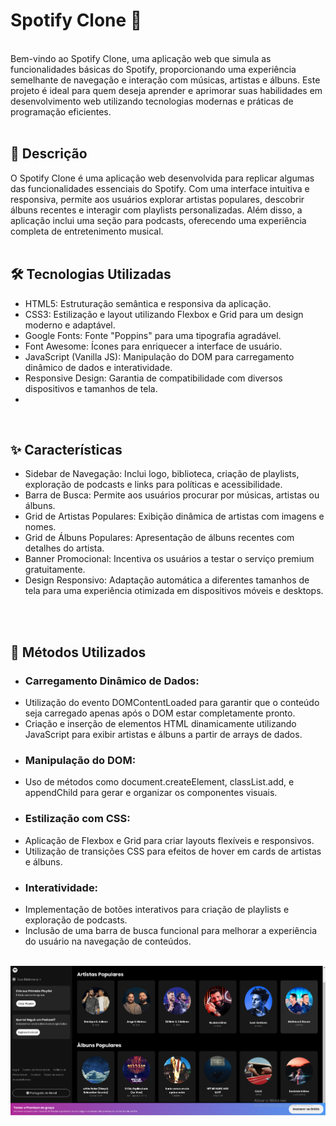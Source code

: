 <h1>Spotify Clone 🎵</h1>
<br>
Bem-vindo ao Spotify Clone, uma aplicação web que simula as funcionalidades básicas do Spotify, proporcionando uma experiência semelhante de navegação e interação com músicas, artistas e álbuns. Este projeto é ideal para quem deseja aprender e aprimorar suas habilidades em desenvolvimento web utilizando tecnologias modernas e práticas de programação eficientes.
<br>
<br>
<h2>📌 Descrição</h2>
O Spotify Clone é uma aplicação web desenvolvida para replicar algumas das funcionalidades essenciais do Spotify. Com uma interface intuitiva e responsiva, permite aos usuários explorar artistas populares, descobrir álbuns recentes e interagir com playlists personalizadas. Além disso, a aplicação inclui uma seção para podcasts, oferecendo uma experiência completa de entretenimento musical.
<br>
<br>
<h2>🛠 Tecnologias Utilizadas</h2>

-  HTML5: Estruturação semântica e responsiva da aplicação.
-  CSS3: Estilização e layout utilizando Flexbox e Grid para um design moderno e adaptável.
-  Google Fonts: Fonte "Poppins" para uma tipografia agradável.
-  Font Awesome: Ícones para enriquecer a interface de usuário.
-  JavaScript (Vanilla JS): Manipulação do DOM para carregamento dinâmico de dados e interatividade.
-  Responsive Design: Garantia de compatibilidade com diversos dispositivos e tamanhos de tela.
-  <br>
<br>
<h2>✨ Características</h2>

-  Sidebar de Navegação: Inclui logo, biblioteca, criação de playlists, exploração de podcasts e links para políticas e acessibilidade.
-  Barra de Busca: Permite aos usuários procurar por músicas, artistas ou álbuns.
-  Grid de Artistas Populares: Exibição dinâmica de artistas com imagens e nomes.
-  Grid de Álbuns Populares: Apresentação de álbuns recentes com detalhes do artista.
-  Banner Promocional: Incentiva os usuários a testar o serviço premium gratuitamente.
-  Design Responsivo: Adaptação automática a diferentes tamanhos de tela para uma experiência otimizada em dispositivos móveis e desktops.
<br>
<br>
<h2>🔧 Métodos Utilizados</h2>

-  <h3>Carregamento Dinâmico de Dados:</h3>
-  Utilização do evento DOMContentLoaded para garantir que o conteúdo seja carregado apenas após o DOM estar completamente pronto.
-  Criação e inserção de elementos HTML dinamicamente utilizando JavaScript para exibir artistas e álbuns a partir de arrays de dados.
-  <h3>Manipulação do DOM:</h3>
-  Uso de métodos como document.createElement, classList.add, e appendChild para gerar e organizar os componentes visuais.
-  <h3>Estilização com CSS:</h3>
-  Aplicação de Flexbox e Grid para criar layouts flexíveis e responsivos.
-  Utilização de transições CSS para efeitos de hover em cards de artistas e álbuns.
-  <h3>Interatividade:</h3>
-  Implementação de botões interativos para criação de playlists e exploração de podcasts.
-  Inclusão de uma barra de busca funcional para melhorar a experiência do usuário na navegação de conteúdos.

<br>
<img src="https://raw.githubusercontent.com/EduardoDev98/projeto-spotify/4db8fc3fdf18cee57e6973fc6c973882418ee372/img/Captura%20de%20tela%202024-10-03%20170733.png" alt="logo-spotify"/>







